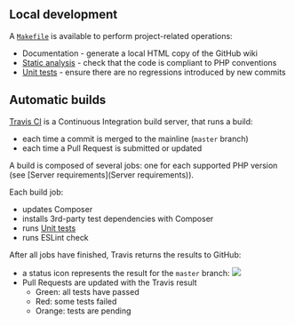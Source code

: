 ## Local development
A [`Makefile`](https://github.com/shaarli/Shaarli/blob/master/Makefile) is available to perform project-related operations:

- Documentation - generate a local HTML copy of the GitHub wiki
- [Static analysis](Static-analysis) - check that the code is compliant to PHP conventions
- [Unit tests](Unit-tests) - ensure there are no regressions introduced by new commits

## Automatic builds
[Travis CI](http://docs.travis-ci.com/) is a Continuous Integration build server, that runs a build:

- each time a commit is merged to the mainline (`master` branch)
- each time a Pull Request is submitted or updated

A build is composed of several jobs: one for each supported PHP version (see [Server requirements](Server requirements)).

Each build job:

- updates Composer
- installs 3rd-party test dependencies with Composer
- runs [Unit tests](Unit-tests)
- runs ESLint check

After all jobs have finished, Travis returns the results to GitHub:

- a status icon represents the result for the `master` branch: [![](https://api.travis-ci.org/shaarli/Shaarli.svg)](https://travis-ci.org/shaarli/Shaarli)
- Pull Requests are updated with the Travis result
    - Green: all tests have passed
    - Red: some tests failed
    - Orange: tests are pending
